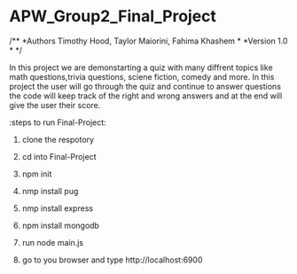 # APW_Group2_Final_Project
/**
*Authors Timothy Hood, Taylor Maiorini, Fahima Khashem
*
*Version 1.0
*
*/

In this project we are demonstarting a quiz with many diffrent topics like math questions,trivia questions, sciene fiction, comedy and more. In this project the user will go through the quiz and continue to answer questions the code will keep track of the right and wrong answers and at the end will give the user their score.

:steps to run Final-Project: 

1. clone the respotory 

2. cd into Final-Project 

3. npm init

4. nmp install pug 

5. nmp install express 

6. npm install mongodb

7. run node main.js 

8. go to you browser and type http://localhost:6900

